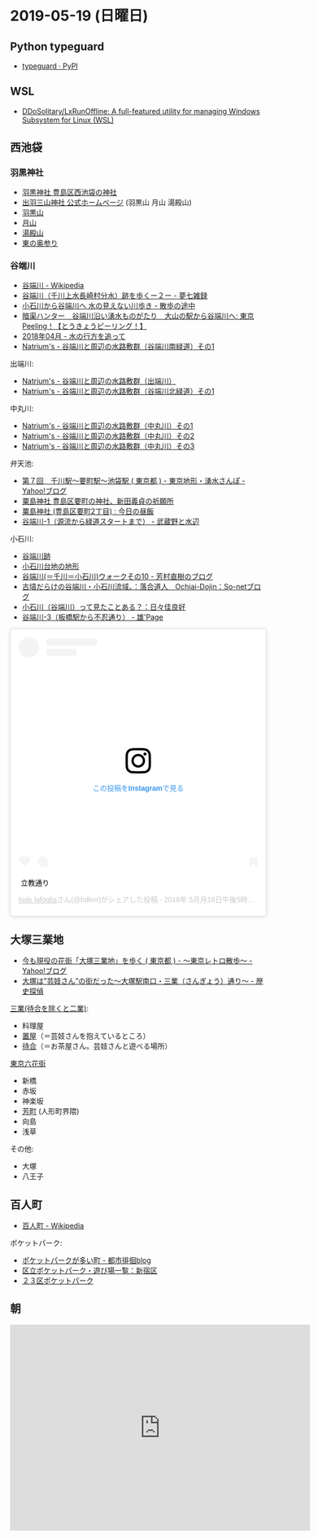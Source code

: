 # 2019-05-19 (日曜日)

## Python typeguard

- [typeguard · PyPI](https://pypi.org/project/typeguard/)

## WSL

- [DDoSolitary/LxRunOffline: A full-featured utility for managing Windows Subsystem for Linux (WSL)](https://github.com/DDoSolitary/LxRunOffline)


## 西池袋

### 羽黒神社

- [羽黒神社 豊島区西池袋の神社](https://tesshow.jp/toshima/shrine_wikebukuro_haguro.html)
- [出羽三山神社 公式ホームページ](http://www.dewasanzan.jp/) (羽黒山 月山 湯殿山)
- [羽黒山](http://www.dewasanzan.jp/publics/index/71/)
- [月山](http://www.dewasanzan.jp/publics/index/27/)
- [湯殿山](http://www.dewasanzan.jp/publics/index/16/)
- [東の奥参り](http://www.dewasanzan.jp/publics/index/108/)

### 谷端川

- [谷端川 - Wikipedia](https://ja.wikipedia.org/wiki/%E8%B0%B7%E7%AB%AF%E5%B7%9D)
- [谷端川（千川上水長崎村分水）跡を歩くー２ー - 夢七雑録](https://blog.goo.ne.jp/yume7thatslog/e/5c212c30c4272737a27d306d0dd454a4)
- [小石川から谷端川へ 水の見えない川歩き - 散歩の途中](https://miwa3k.hatenablog.jp/entry/koishikawa_yabatagawa)
- [暗渠ハンター　谷端川沿い湧水ものがたり　大山の駅から谷端川へ: 東京Peeling！【とうきょうピーリング！】](http://lotus62.cocolog-nifty.com/blog/2012/04/post-7f17.html)
- [2018年04月 - 水の行方を追って](http://wanjin.blog.fc2.com/blog-date-201804.html)
- [Natrium's - 谷端川と周辺の水路敷群（谷端川南緑道）その1](http://natrium.la.coocan.jp/canal_lot/yabatagawa/yabata01/index.html)

出端川:

- [Natrium's - 谷端川と周辺の水路敷群（出端川）](http://natrium.la.coocan.jp/canal_lot/yabatagawa/yabata05/index.html)
- [Natrium's - 谷端川と周辺の水路敷群（谷端川北緑道）その1](http://natrium.la.coocan.jp/canal_lot/yabatagawa/yabata04/index.html)

中丸川:

- [Natrium's - 谷端川と周辺の水路敷群（中丸川）その1](http://natrium.la.coocan.jp/canal_lot/yabatagawa/yabata06/index.html)
- [Natrium's - 谷端川と周辺の水路敷群（中丸川）その2](http://natrium.la.coocan.jp/canal_lot/yabatagawa/yabata06/yabata06_02.html)
- [Natrium's - 谷端川と周辺の水路敷群（中丸川）その3](http://natrium.la.coocan.jp/canal_lot/yabatagawa/yabata06/yabata06_03.html)

弁天池:

- [第７回　千川駅～要町駅～池袋駅 ( 東京都 ) - 東京地形・湧水さんぽ - Yahoo!ブログ](https://blogs.yahoo.co.jp/osampoojisan/32264828.html)
- [粟島神社 豊島区要町の神社、新田義貞の祈願所](https://tesshow.jp/toshima/shrine_kanamecho_awashima.html)
- [粟島神社 (豊島区要町2丁目) : 今日の昼飯](https://st22.exblog.jp/16321194/)
- [谷端川-1（源流から緑道スタートまで） - 武蔵野と水辺](http://y-ok.com/musashino/yamanote-daiti/kanndagawa/yabatagawa-1.html)

小石川:

- [谷端川跡](http://sakamitisanpo.g.dgdg.jp/tsyabatagawa.html)
- [小石川台地の地形](http://www.imai-aud.co.jp/koishikawatopology.html)
- [谷端川(＝千川＝小石川)ウォークその10 - 芳村直樹のブログ](https://ameblo.jp/manhattan1980/entry-12279441295.html)
- [古墳だらけの谷端川・小石川流域。：落合道人　Ochiai-Dojin：So-netブログ](https://chinchiko.blog.so-net.ne.jp/2014-01-29)
- [小石川（谷端川）って見たことある？：日々佳良好](https://s.webry.info/sp/katintokei.at.webry.info/201304/article_2.html)
- [谷端川-3（板橋駅から不忍通り） - 雄'Page](http://hakkaisan-photo.com/y-ok/2018/06/yabatagawa-3.html)

<blockquote class="instagram-media" data-instgrm-captioned data-instgrm-permalink="https://www.instagram.com/p/Bxn-5T9Hhfu/" data-instgrm-version="12" style=" background:#FFF; border:0; border-radius:3px; box-shadow:0 0 1px 0 rgba(0,0,0,0.5),0 1px 10px 0 rgba(0,0,0,0.15); margin: 1px; max-width:540px; min-width:326px; padding:0; width:99.375%; width:-webkit-calc(100% - 2px); width:calc(100% - 2px);"><div style="padding:16px;"> <a href="https://www.instagram.com/p/Bxn-5T9Hhfu/" style=" background:#FFFFFF; line-height:0; padding:0 0; text-align:center; text-decoration:none; width:100%;" target="_blank"> <div style=" display: flex; flex-direction: row; align-items: center;"> <div style="background-color: #F4F4F4; border-radius: 50%; flex-grow: 0; height: 40px; margin-right: 14px; width: 40px;"></div> <div style="display: flex; flex-direction: column; flex-grow: 1; justify-content: center;"> <div style=" background-color: #F4F4F4; border-radius: 4px; flex-grow: 0; height: 14px; margin-bottom: 6px; width: 100px;"></div> <div style=" background-color: #F4F4F4; border-radius: 4px; flex-grow: 0; height: 14px; width: 60px;"></div></div></div><div style="padding: 19% 0;"></div> <div style="display:block; height:50px; margin:0 auto 12px; width:50px;"><svg width="50px" height="50px" viewBox="0 0 60 60" version="1.1" xmlns="https://www.w3.org/2000/svg" xmlns:xlink="https://www.w3.org/1999/xlink"><g stroke="none" stroke-width="1" fill="none" fill-rule="evenodd"><g transform="translate(-511.000000, -20.000000)" fill="#000000"><g><path d="M556.869,30.41 C554.814,30.41 553.148,32.076 553.148,34.131 C553.148,36.186 554.814,37.852 556.869,37.852 C558.924,37.852 560.59,36.186 560.59,34.131 C560.59,32.076 558.924,30.41 556.869,30.41 M541,60.657 C535.114,60.657 530.342,55.887 530.342,50 C530.342,44.114 535.114,39.342 541,39.342 C546.887,39.342 551.658,44.114 551.658,50 C551.658,55.887 546.887,60.657 541,60.657 M541,33.886 C532.1,33.886 524.886,41.1 524.886,50 C524.886,58.899 532.1,66.113 541,66.113 C549.9,66.113 557.115,58.899 557.115,50 C557.115,41.1 549.9,33.886 541,33.886 M565.378,62.101 C565.244,65.022 564.756,66.606 564.346,67.663 C563.803,69.06 563.154,70.057 562.106,71.106 C561.058,72.155 560.06,72.803 558.662,73.347 C557.607,73.757 556.021,74.244 553.102,74.378 C549.944,74.521 548.997,74.552 541,74.552 C533.003,74.552 532.056,74.521 528.898,74.378 C525.979,74.244 524.393,73.757 523.338,73.347 C521.94,72.803 520.942,72.155 519.894,71.106 C518.846,70.057 518.197,69.06 517.654,67.663 C517.244,66.606 516.755,65.022 516.623,62.101 C516.479,58.943 516.448,57.996 516.448,50 C516.448,42.003 516.479,41.056 516.623,37.899 C516.755,34.978 517.244,33.391 517.654,32.338 C518.197,30.938 518.846,29.942 519.894,28.894 C520.942,27.846 521.94,27.196 523.338,26.654 C524.393,26.244 525.979,25.756 528.898,25.623 C532.057,25.479 533.004,25.448 541,25.448 C548.997,25.448 549.943,25.479 553.102,25.623 C556.021,25.756 557.607,26.244 558.662,26.654 C560.06,27.196 561.058,27.846 562.106,28.894 C563.154,29.942 563.803,30.938 564.346,32.338 C564.756,33.391 565.244,34.978 565.378,37.899 C565.522,41.056 565.552,42.003 565.552,50 C565.552,57.996 565.522,58.943 565.378,62.101 M570.82,37.631 C570.674,34.438 570.167,32.258 569.425,30.349 C568.659,28.377 567.633,26.702 565.965,25.035 C564.297,23.368 562.623,22.342 560.652,21.575 C558.743,20.834 556.562,20.326 553.369,20.18 C550.169,20.033 549.148,20 541,20 C532.853,20 531.831,20.033 528.631,20.18 C525.438,20.326 523.257,20.834 521.349,21.575 C519.376,22.342 517.703,23.368 516.035,25.035 C514.368,26.702 513.342,28.377 512.574,30.349 C511.834,32.258 511.326,34.438 511.181,37.631 C511.035,40.831 511,41.851 511,50 C511,58.147 511.035,59.17 511.181,62.369 C511.326,65.562 511.834,67.743 512.574,69.651 C513.342,71.625 514.368,73.296 516.035,74.965 C517.703,76.634 519.376,77.658 521.349,78.425 C523.257,79.167 525.438,79.673 528.631,79.82 C531.831,79.965 532.853,80.001 541,80.001 C549.148,80.001 550.169,79.965 553.369,79.82 C556.562,79.673 558.743,79.167 560.652,78.425 C562.623,77.658 564.297,76.634 565.965,74.965 C567.633,73.296 568.659,71.625 569.425,69.651 C570.167,67.743 570.674,65.562 570.82,62.369 C570.966,59.17 571,58.147 571,50 C571,41.851 570.966,40.831 570.82,37.631"></path></g></g></g></svg></div><div style="padding-top: 8px;"> <div style=" color:#3897f0; font-family:Arial,sans-serif; font-size:14px; font-style:normal; font-weight:550; line-height:18px;"> この投稿をInstagramで見る</div></div><div style="padding: 12.5% 0;"></div> <div style="display: flex; flex-direction: row; margin-bottom: 14px; align-items: center;"><div> <div style="background-color: #F4F4F4; border-radius: 50%; height: 12.5px; width: 12.5px; transform: translateX(0px) translateY(7px);"></div> <div style="background-color: #F4F4F4; height: 12.5px; transform: rotate(-45deg) translateX(3px) translateY(1px); width: 12.5px; flex-grow: 0; margin-right: 14px; margin-left: 2px;"></div> <div style="background-color: #F4F4F4; border-radius: 50%; height: 12.5px; width: 12.5px; transform: translateX(9px) translateY(-18px);"></div></div><div style="margin-left: 8px;"> <div style=" background-color: #F4F4F4; border-radius: 50%; flex-grow: 0; height: 20px; width: 20px;"></div> <div style=" width: 0; height: 0; border-top: 2px solid transparent; border-left: 6px solid #f4f4f4; border-bottom: 2px solid transparent; transform: translateX(16px) translateY(-4px) rotate(30deg)"></div></div><div style="margin-left: auto;"> <div style=" width: 0px; border-top: 8px solid #F4F4F4; border-right: 8px solid transparent; transform: translateY(16px);"></div> <div style=" background-color: #F4F4F4; flex-grow: 0; height: 12px; width: 16px; transform: translateY(-4px);"></div> <div style=" width: 0; height: 0; border-top: 8px solid #F4F4F4; border-left: 8px solid transparent; transform: translateY(-4px) translateX(8px);"></div></div></div></a> <p style=" margin:8px 0 0 0; padding:0 4px;"> <a href="https://www.instagram.com/p/Bxn-5T9Hhfu/" style=" color:#000; font-family:Arial,sans-serif; font-size:14px; font-style:normal; font-weight:normal; line-height:17px; text-decoration:none; word-wrap:break-word;" target="_blank">立教通り</a></p> <p style=" color:#c9c8cd; font-family:Arial,sans-serif; font-size:14px; line-height:17px; margin-bottom:0; margin-top:8px; overflow:hidden; padding:8px 0 7px; text-align:center; text-overflow:ellipsis; white-space:nowrap;"><a href="https://www.instagram.com/hdknr/" style=" color:#c9c8cd; font-family:Arial,sans-serif; font-size:14px; font-style:normal; font-weight:normal; line-height:17px;" target="_blank"> hide lafoglia</a>さん(@hdknr)がシェアした投稿 - <time style=" font-family:Arial,sans-serif; font-size:14px; line-height:17px;" datetime="2019-05-19T00:54:32+00:00">2019年 5月月18日午後5時54分PDT</time></p></div></blockquote> <script async src="//www.instagram.com/embed.js"></script>

## 大塚三業地

- [今も現役の花街「大塚三業地」を歩く ( 東京都 ) - ～東京レトロ散歩～ - Yahoo!ブログ](https://blogs.yahoo.co.jp/aromanonnon/37544405.html)
- [大塚は”芸妓さん”の街だった～大塚駅南口・三業（さんぎょう）通り～ - 歴史探偵](https://www.rekishitantei.com/entry/2019/02/09/%E5%A4%A7%E5%A1%9A%E3%81%AF%E2%80%9D%E8%8A%B8%E5%A6%93%E3%81%95%E3%82%93%E2%80%9D%E3%81%AE%E8%A1%97%E3%81%A0%E3%81%A3%E3%81%9F%EF%BD%9E%E5%A4%A7%E5%A1%9A%E9%A7%85%E5%8D%97%E5%8F%A3%E3%83%BB%E4%B8%89)

[三業(待合を除くと二業)](https://ja.wikipedia.org/wiki/%E8%8A%B1%E8%A1%97):

- 料理屋
- [置屋](https://ja.wikipedia.org/wiki/%E7%BD%AE%E5%B1%8B)（＝芸妓さんを抱えているところ）
- [待合](https://ja.wikipedia.org/wiki/%E5%BE%85%E5%90%88)（＝お茶屋さん。芸妓さんと遊べる場所）

[東京六花街](https://ja.wikipedia.org/wiki/%E6%9D%B1%E4%BA%AC%E3%81%AE%E8%8A%B1%E8%A1%97)

- 新橋
- 赤坂
- 神楽坂
- [芳町](https://ja.wikipedia.org/wiki/%E8%8A%B3%E7%94%BA_(%E8%8A%B1%E8%A1%97)) (人形町界隈)
- 向島
- 浅草

その他:

- 大塚
- 八王子

## 百人町

- [百人町 - Wikipedia](https://ja.wikipedia.org/wiki/%E7%99%BE%E4%BA%BA%E7%94%BA)
 
ポケットパーク:

- [ポケットパークが多い町 - 都市徘徊blog](https://blog.goo.ne.jp/asabata/e/c3147e5de89647d134f2470e83535da4)
- [区立ポケットパーク・遊び場一覧：新宿区](http://www.city.shinjuku.lg.jp/seikatsu/midori01_001026.html)
- [２３区ポケットパーク](http://locahan.com/3pocketpark.html)

## 朝

<iframe height='405' width='590' frameborder='0' allowtransparency='true' scrolling='no' src='https://www.strava.com/activities/2378775026/embed/1fdee7344206203882d1cc44ecf3f753a98f867b'></iframe>
